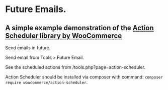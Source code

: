 # Future Emails. #

## A simple example demonstration of the [Action Scheduler library by WooCommerce](https://github.com/woocommerce/action-scheduler)

Send emails in future.

Send email from Tools > Future Email.

See the scheduled actions from /tools.php?page=action-scheduler.

Action Scheduler should be installed via composer with command: <code>composer require woocommerce/action-scheduler</code>.